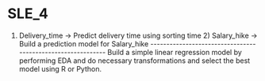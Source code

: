 # SLE_4
1) Delivery_time -> Predict delivery time using sorting time  2) Salary_hike -> Build a prediction model for Salary_hike  ------------------------------------------------------------  Build a simple linear regression model by performing EDA and do necessary transformations and select the best model using R or Python.
